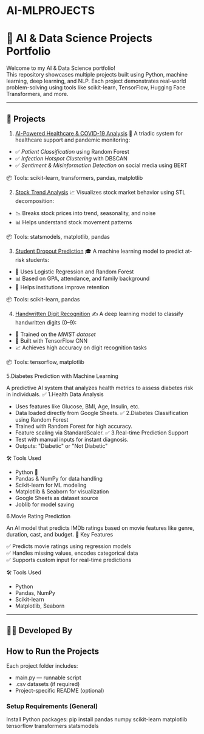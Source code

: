 # AI-MLPROJECTS
# 🧠 AI & Data Science Projects Portfolio

Welcome to my AI & Data Science portfolio!  
This repository showcases multiple projects built using Python, machine learning, deep learning, and NLP. Each project demonstrates real-world problem-solving using tools like scikit-learn, TensorFlow, Hugging Face Transformers, and more.

---

## 📁 Projects
1. [AI-Powered Healthcare & COVID-19 Analysis](./AI_Powered_Healthcare_COVID19_Analysis)
🔬 A triadic system for healthcare support and pandemic monitoring:
- ✅ *Patient Classification* using Random Forest
- ✅ *Infection Hotspot Clustering* with DBSCAN
- ✅ *Sentiment & Misinformation Detection* on social media using BERT

📦 Tools: scikit-learn, transformers, pandas, matplotlib

 2. [Stock Trend Analysis](./Stock_Trend_Analysis)
📈 Visualizes stock market behavior using STL decomposition:
- 📉 Breaks stock prices into trend, seasonality, and noise
- 📊 Helps understand stock movement patterns

📦 Tools: statsmodels, matplotlib, pandas

 3. [Student Dropout Prediction](./Student_Dropout_Prediction)
🎓 A machine learning model to predict at-risk students:
- 🎯 Uses Logistic Regression and Random Forest
- 📊 Based on GPA, attendance, and family background
- 🧠 Helps institutions improve retention

📦 Tools: scikit-learn, pandas

 4. [Handwritten Digit Recognition](./Handwritten_Digit_Recognition)
✍ A deep learning model to classify handwritten digits (0–9):
- 🔢 Trained on the *MNIST dataset*
- 🧠 Built with TensorFlow CNN
- 📈 Achieves high accuracy on digit recognition tasks

📦 Tools: tensorflow, matplotlib

 5.Diabetes Prediction with Machine Learning 

A predictive AI system that analyzes health metrics to assess diabetes risk in individuals.
✅ 1.Health Data Analysis
- Uses features like Glucose, BMI, Age, Insulin, etc.
- Data loaded directly from Google Sheets.
✅ 2.Diabetes Classification using Random Forest
- Trained with Random Forest for high accuracy.
- Feature scaling via StandardScaler.
✅ 3.Real-time Prediction Support
- Test with manual inputs for instant diagnosis.
- Outputs: "Diabetic" or "Not Diabetic"

🛠️ Tools Used

- Python 🐍  
- Pandas & NumPy for data handling  
- Scikit-learn for ML modeling  
- Matplotlib & Seaborn for visualization  
- Google Sheets as dataset source  
- Joblib for model saving  

6.Movie Rating Prediction 

An AI model that predicts IMDb ratings based on movie features like genre, duration, cast, and budget.
🧠 Key Features

✅ Predicts movie ratings using regression models  
✅ Handles missing values, encodes categorical data  
✅ Supports custom input for real-time predictions

🛠️ Tools Used

- Python  
- Pandas, NumPy  
- Scikit-learn  
- Matplotlib, Seaborn  

---

## 👨‍💻 Developed By

## How to Run the Projects

Each project folder includes:
- main.py — runnable script
- .csv datasets (if required)
- Project-specific README (optional)

### Setup Requirements (General)

Install Python packages:
pip install pandas numpy scikit-learn matplotlib tensorflow transformers statsmodels
